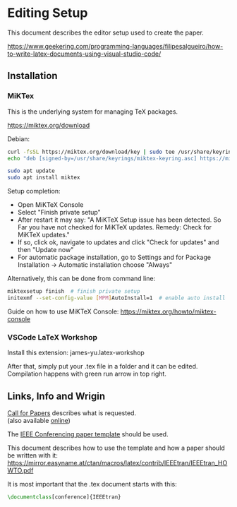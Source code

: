 # Editing Setup

This document describes the editor setup used to create the paper.

https://www.geekering.com/programming-languages/filipesalgueiro/how-to-write-latex-documents-using-visual-studio-code/

## Installation

### MiKTex

This is the underlying system for managing TeX packages.

https://miktex.org/download

Debian:

```bash
curl -fsSL https://miktex.org/download/key | sudo tee /usr/share/keyrings/miktex-keyring.asc > /dev/null
echo "deb [signed-by=/usr/share/keyrings/miktex-keyring.asc] https://miktex.org/download/debian bookworm universe" | sudo tee /etc/apt/sources.list.d/miktex.list

sudo apt update
sudo apt install miktex
```

Setup completion:

- Open MiKTeX Console
- Select "Finish private setup"
- After restart it may say: "A MiKTeX Setup issue has been detected. So Far you have not checked for MiKTeX updates. Remedy: Check for MiKTeX updates."
- If so, click ok, navigate to updates and click "Check for updates" and then "Update now"
- For automatic package installation, go to Settings and for Package Installation -> Automatic installation choose "Always"

Alternatively, this can be done from command line:

```bash
miktexsetup finish  # finish private setup
initexmf --set-config-value [MPM]AutoInstall=1  # enable auto install
```

Guide on how to use MiKTeX Console: https://miktex.org/howto/miktex-console


### VSCode LaTeX Workshop

Install this extension: james-yu.latex-workshop

After that, simply put your .tex file in a folder and it can be edited. Compilation happens with green run arrow in top right.

## Links, Info and Wrigin

[Call for Papers](info/2024-Call-for-Papers.pdf) describes what is requested.<br>
(also available [online](https://ecer.pria.at/wp-content/uploads/2024/01/2024-Call-for-Papers.pdf))

The [IEEE Conferencing paper template](https://www.ieee.org/conferences/publishing/templates.html) should be used.

This document describes how to use the template and how a paper should be written with it: https://mirror.easyname.at/ctan/macros/latex/contrib/IEEEtran/IEEEtran_HOWTO.pdf

It is most important that the .tex document starts with this:

```tex
\documentclass[conference]{IEEEtran}
```





